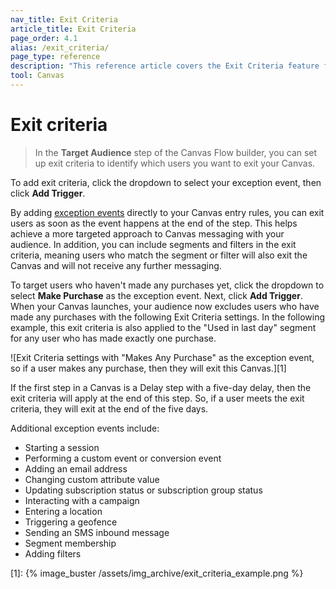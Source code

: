 ```yaml
---
nav_title: Exit Criteria 
article_title: Exit Criteria 
page_order: 4.1
alias: /exit_criteria/
page_type: reference
description: "This reference article covers the Exit Criteria feature for Canvas Flow."
tool: Canvas
---
```


# Exit criteria

> In the **Target Audience** step of the Canvas Flow builder, you can set up exit criteria to identify which users you want to exit your Canvas. 

To add exit criteria, click the dropdown to select your exception event, then click **Add Trigger**. 

By adding [exception events]({{site.baseurl}}/user_guide/engagement_tools/canvas/create_a_canvas/exception_events) directly to your Canvas entry rules, you can exit users as soon as the event happens at the end of the step. This helps achieve a more targeted approach to Canvas messaging with your audience. In addition, you can include segments and filters in the exit criteria, meaning users who match the segment or filter will also exit the Canvas and will not receive any further messaging.

To target users who haven't made any purchases yet, click the dropdown to select **Make Purchase** as the exception event. Next, click **Add Trigger**. When your Canvas launches, your audience now excludes users who have made any purchases with the following Exit Criteria settings. In the following example, this exit criteria is also applied to the "Used in last day" segment for any user who has made exactly one purchase.

![Exit Criteria settings with "Makes Any Purchase" as the exception event, so if a user makes any purchase, then they will exit this Canvas.][1]

If the first step in a Canvas is a Delay step with a five-day delay, then the exit criteria will apply at the end of this step. So, if a user meets the exit criteria, they will exit at the end of the five days.

Additional exception events include:
* Starting a session
* Performing a custom event or conversion event
* Adding an email address
* Changing custom attribute value
* Updating subscription status or subscription group status
* Interacting with a campaign
* Entering a location
* Triggering a geofence
* Sending an SMS inbound message
* Segment membership
* Adding filters

[1]: {% image_buster /assets/img_archive/exit_criteria_example.png %} 
